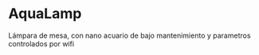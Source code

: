 # AquaLamp
Lámpara de mesa, con nano acuario de bajo mantenimiento y parametros controlados por wifi
